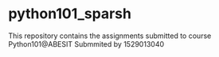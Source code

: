 # python101_sparsh
This repository contains the assignments submitted to course Python101@ABESIT 
Submmited by 1529013040
